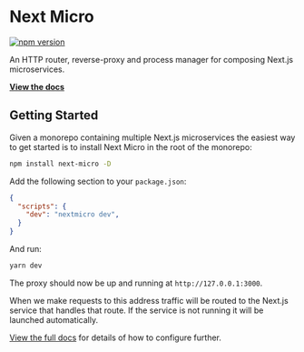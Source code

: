 # Next Micro

[![npm version](https://badge.fury.io/js/next-micro.svg)](https://badge.fury.io/js/next-micro)

An HTTP router, reverse-proxy and process manager for composing Next.js microservices.

[**View the docs**](https://alexandermendes.github.io/next-micro/)

## Getting Started

Given a monorepo containing multiple Next.js microservices the easiest way
to get started is to install Next Micro in the root of the monorepo:

```sh
npm install next-micro -D
```

Add the following section to your `package.json`:

```json
{
  "scripts": {
    "dev": "nextmicro dev",
  }
}
```

And run:

```sh
yarn dev
```

The proxy should now be up and running at `http://127.0.0.1:3000`.

When we make requests to this address traffic will be routed to the Next.js
service that handles that route. If the service is not running it will be
launched automatically.

[View the full docs](https://alexandermendes.github.io/next-micro/) for
details of how to configure further.
